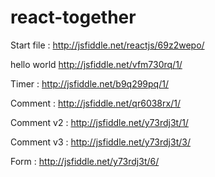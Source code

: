 # react-together

Start file : http://jsfiddle.net/reactjs/69z2wepo/

hello world http://jsfiddle.net/vfm730rq/1/

Timer : http://jsfiddle.net/b9q299pq/1/

Comment : http://jsfiddle.net/qr6038rx/1/

Comment v2 : http://jsfiddle.net/y73rdj3t/1/

Comment v3 : http://jsfiddle.net/y73rdj3t/3/

Form : http://jsfiddle.net/y73rdj3t/6/
